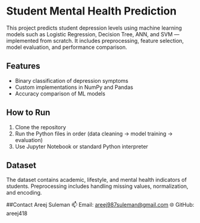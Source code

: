 # Student Mental Health Prediction

This project predicts student depression levels using machine learning models such as Logistic Regression, Decision Tree, ANN, and SVM — implemented from scratch. It includes preprocessing, feature selection, model evaluation, and performance comparison.

## Features
- Binary classification of depression symptoms
- Custom implementations in NumPy and Pandas
- Accuracy comparison of ML models

## How to Run
1. Clone the repository
2. Run the Python files in order (data cleaning → model training → evaluation)
3. Use Jupyter Notebook or standard Python interpreter

## Dataset
The dataset contains academic, lifestyle, and mental health indicators of students. Preprocessing includes handling missing values, normalization, and encoding.

##Contact
Areej Suleman
📫 Email: areej987suleman@gmail.com
🌐 GitHub: areej418



